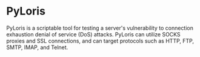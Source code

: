 # PyLoris

PyLoris is a scriptable tool for testing a server's vulnerability to connection exhaustion denial of service (DoS) attacks. PyLoris can utilize SOCKS proxies and SSL connections, and can target protocols such as HTTP, FTP, SMTP, IMAP, and Telnet.
